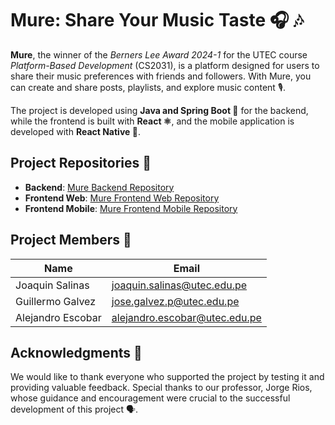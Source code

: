 # Mure: Share Your Music Taste 🎧 🎶

**Mure**, the winner of the *Berners Lee Award 2024-1* for the UTEC course *Platform-Based Development* (CS2031), is a platform designed for users to share their music preferences with friends and followers. With Mure, you can create and share posts, playlists, and explore music content 🎙️.

The project is developed using **Java and Spring Boot 🌱** for the backend, while the frontend is built with **React ⚛️**, and the mobile application is developed with **React Native 📱**.

## Project Repositories 📁

- **Backend**: [Mure Backend Repository](https://github.com/CS2031-DBP/proyecto-backend-mure.git)
- **Frontend Web**: [Mure Frontend Web Repository](https://github.com/CS2031-DBP/proyecto-web-mure.git)
- **Frontend Mobile**: [Mure Frontend Mobile Repository](https://github.com/CS2031-DBP/proyecto-mobile-mure.git)

## Project Members 🤝

| Name              | Email                                                                |
|-------------------|----------------------------------------------------------------------|
| Joaquin Salinas   | [joaquin.salinas@utec.edu.pe](mailto:joaquin.salinas@utec.edu.pe)    |
| Guillermo Galvez  | [jose.galvez.p@utec.edu.pe](mailto:jose.galvez.p@utec.edu.pe)        |
| Alejandro Escobar | [alejandro.escobar@utec.edu.pe](mailto:alejandro.escobar@utec.edu.pe)|

## Acknowledgments 🫶

We would like to thank everyone who supported the project by testing it and providing valuable feedback. Special thanks to our professor, Jorge Rios, whose guidance and encouragement were crucial to the successful development of this project 🗣️.
